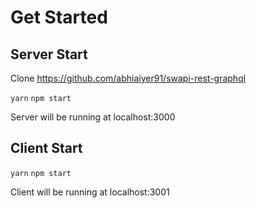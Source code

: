 # Get Started

## Server Start
Clone https://github.com/abhiaiyer91/swapi-rest-graphql

`yarn`
`npm start`

Server will be running at localhost:3000


## Client Start
`yarn`
`npm start`

Client will be running at localhost:3001

